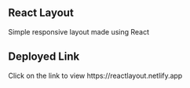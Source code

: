 ## React Layout
<p>Simple responsive layout made using React</p>

## Deployed Link
<p>Click on the link to view https://reactlayout.netlify.app </p>
